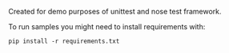 Created for demo purposes of unittest and nose test framework.

To run samples you might need to install requirements with:

```
pip install -r requirements.txt
```


